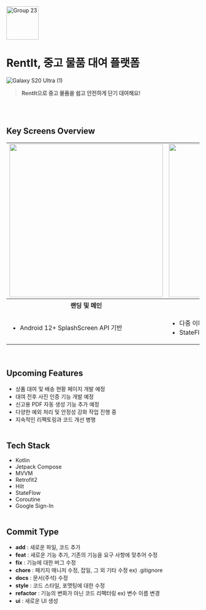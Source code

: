 <img width="84" height="87" alt="Group 23" src="https://github.com/user-attachments/assets/e4d314cd-f57f-480e-a5a9-42458c0f949c" />  
<br>

# RentIt, 중고 물품 대여 플랫폼
![Galaxy S20 Ultra (1)](https://github.com/user-attachments/assets/d77ba1ff-aeb7-4b08-868b-d03973f214da)  

> **RentIt으로 중고 물품을 쉽고 안전하게 단기 대여해요!**

<br><br>

## Key Screens Overview
<table>
  <tr>
    <td align="center"><img height="400" src="https://github.com/user-attachments/assets/8781a8bb-dc82-4e1b-8d05-c584e4c1ffe2"/></td>
    <td align="center"><img height="400" src="https://github.com/user-attachments/assets/2885e188-8df8-451a-98f1-80c60ed7b880"/></td>
    <td align="center"><img height="400" src="https://github.com/user-attachments/assets/70d1d1d0-fe33-47e9-8bca-05e4ccdf887a"/></td>
    <td align="center"><img height="400" src="https://github.com/user-attachments/assets/bf199e93-a3e7-4fe2-a98d-ff9bf015e5b5"/></td>
  </tr>
  <tr>
    <th>랜딩 및 메인</th>
    <th>게시글 작성</th>
    <th>대여 요청</th>
    <th>채팅</th>
  </tr>
  <tr>
    <td width="25%"><ul>
      <li>Android 12+ SplashScreen API 기반</li>
    </ul></td>
    <td width="25%"><ul>
      <li>다중 이미지 선택용 런처</li>
      <li>StateFlow로 카테고리 선택 상태 관리</li>
    </ul></td>
    <td width="25%"><ul>
      <li>커스텀 날짜 선택 캘린더</li>
    </ul></td>
    <td width="25%"><ul>
      <li>STOMP 프로토콜을 활용한 WebSocket 기반 실시간 채팅 연결 및 메시지 송수신</li>
    </ul></td>
  </tr>
</table>
<br>

## Upcoming Features
- 상품 대여 및 배송 현황 페이지 개발 예정
- 대여 전후 사진 인증 기능 개발 예정
- 신고용 PDF 자동 생성 기능 추가 예정
- 다양한 예외 처리 및 안정성 강화 작업 진행 중
- 지속적인 리팩토링과 코드 개선 병행
<br><br>
## Tech Stack
- Kotlin
- Jetpack Compose
- MVVM
- Retrofit2
- Hilt
- StateFlow
- Coroutine
- Google Sign-In
<br><br>
## Commit Type
- **add** : 새로운 파일, 코드 추가
- **feat** : 새로운 기능 추가, 기존의 기능을 요구 사항에 맞추어 수정
- **fix** : 기능에 대한 버그 수정
- **chore** : 패키지 매니저 수정, 잡일, 그 외 기타 수정 ex) .gitignore
- **docs** : 문서(주석) 수정
- **style** : 코드 스타일, 포맷팅에 대한 수정
- **refactor** : 기능의 변화가 아닌 코드 리팩터링 ex) 변수 이름 변경
- **ui** : 새로운 UI 생성  
